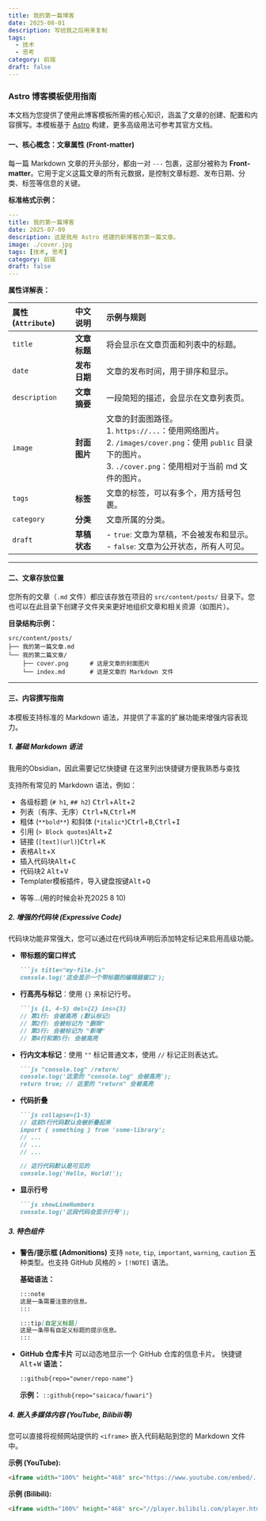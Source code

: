```yaml
---
title: 我的第一篇博客
date: 2025-08-01
description: 写给我之后用来复制
tags:
  - 技术
  - 思考
category: 前端
draft: false
---
```


### **Astro 博客模板使用指南**


本文档为您提供了使用此博客模板所需的核心知识，涵盖了文章的创建、配置和内容撰写。本模板基于 [Astro](https://astro.build/) 构建，更多高级用法可参考其官方文档。

#### **一、核心概念：文章属性 (Front-matter)**

每一篇 Markdown 文章的开头部分，都由一对 `---` 包裹，这部分被称为 **Front-matter**。它用于定义这篇文章的所有元数据，是控制文章标题、发布日期、分类、标签等信息的关键。

**标准格式示例：**
```yaml
---
title: 我的第一篇博客
date: 2025-07-09
description: 这是我用 Astro 搭建的新博客的第一篇文章。
image: ./cover.jpg
tags: [技术, 思考]
category: 前端
draft: false
---
```

**属性详解表：**

| 属性 (`Attribute`) | 中文说明     | 示例与规则                                                                                                                     |
| :--------------- | :------- | :------------------------------------------------------------------------------------------------------------------------ |
| `title`          | **文章标题** | 将会显示在文章页面和列表中的标题。                                                                                                         |
| `date`      | **发布日期** | 文章的发布时间，用于排序和显示。                                                                                                          |
| `description`    | **文章摘要** | 一段简短的描述，会显示在文章列表页。                                                                                                        |
| `image`          | **封面图片** | 文章的封面图路径。<br>1. `https://...`：使用网络图片。<br>2. `/images/cover.png`：使用 `public` 目录下的图片。<br>3. `./cover.png`：使用相对于当前 md 文件的图片。 |
| `tags`           | **标签**   | 文章的标签，可以有多个，用方括号包裹。                                                                                                       |
| `category`       | **分类**   | 文章所属的分类。                                                                                                                  |
| `draft`          | **草稿状态** | - `true`: 文章为草稿，不会被发布和显示。<br>- `false`: 文章为公开状态，所有人可见。                                                                    |

---

#### **二、文章存放位置**

您所有的文章（`.md` 文件）都应该存放在项目的 `src/content/posts/` 目录下。您也可以在此目录下创建子文件夹来更好地组织文章和相关资源（如图片）。

**目录结构示例：**
```
src/content/posts/
├── 我的第一篇文章.md
└── 我的第二篇文章/
    ├── cover.png      # 这是文章的封面图片
    └── index.md       # 这是文章的 Markdown 文件
```

---

#### **三、内容撰写指南**

本模板支持标准的 Markdown 语法，并提供了丰富的扩展功能来增强内容表现力。

##### **1. 基础 Markdown 语法**
我用的Obsidian，因此需要记忆快捷键
在这里列出快捷键方便我熟悉与查找


支持所有常见的 Markdown 语法，例如：
*   各级标题 (`# h1`, `## h2`) <kbd>Ctrl</kbd>+<kbd>Alt</kbd>+<kbd>2</kbd>
*   列表（有序、无序）<kbd>Ctrl</kbd>+<kbd>N</kbd>,<kbd>Ctrl</kbd>+<kbd>M</kbd>
*   粗体 (`**bold**`) 和斜体 (`*italic*`)<kbd>Ctrl</kbd>+<kbd>B</kbd>,<kbd>Ctrl</kbd>+<kbd>I</kbd>
*   引用 (`> Block quotes`)<kbd>Alt</kbd>+<kbd>Z</kbd>
*   链接 (`[text](url)`)<kbd>Ctrl</kbd>+<kbd>K</kbd>
*   表格<kbd>Alt</kbd>+<kbd>X</kbd>
*   插入代码块<kbd>Alt</kbd>+<kbd>C</kbd>
*   代码块2 <kbd>Alt</kbd>+<kbd>V</kbd>
*    Templater模板插件，导入键盘按键<kbd>Alt</kbd>+<kbd>Q</kbd>
- 等等...(用的时候会补充2025 8 10)

##### **2. 增强的代码块 (Expressive Code)**

代码块功能非常强大，您可以通过在代码块声明后添加特定标记来启用高级功能。

*   **带标题的窗口样式**
    ```markdown
    ```js title="my-file.js"
    console.log('这会显示一个带标题的编辑器窗口');
    ```

*   **行高亮与标记**：使用 `{}` 来标记行号。
    ```markdown
    ```js {1, 4-5} del={2} ins={3}
    // 第1行: 会被高亮 (默认标记)
    // 第2行: 会被标记为 "删除"
    // 第3行: 会被标记为 "新增"
    // 第4行和第5行: 会被高亮
    ```

*   **行内文本标记**：使用 `""` 标记普通文本，使用 `//` 标记正则表达式。
    ```markdown
    ```js "console.log" /return/
    console.log('这里的 "console.log" 会被高亮');
    return true; // 这里的 "return" 会被高亮
    ```

*   **代码折叠**
    ```markdown
    ```js collapse={1-5}
    // 这前5行代码默认会被折叠起来
    import { something } from 'some-library';
    // ...
    // ...
    // ...

    // 这行代码默认是可见的
    console.log('Hello, World!');
    ```

*   **显示行号**
    ```markdown
    ```js showLineNumbers
    console.log('这段代码会显示行号');
    ```

##### **3. 特色组件**

*   **警告/提示框 (Admonitions)**
    支持 `note`, `tip`, `important`, `warning`, `caution` 五种类型。也支持 GitHub 风格的 `> [!NOTE]` 语法。

    **基础语法：**
    ```markdown
    :::note
    这是一条需要注意的信息。
    :::

    :::tip[自定义标题]
    这是一条带有自定义标题的提示信息。
    :::
    ```

*   **GitHub 仓库卡片**
    可以动态地显示一个 GitHub 仓库的信息卡片。
快捷键 <kbd>Alt</kbd>+<kbd>W</kbd>
    **语法：**
    ```markdown
    ::github{repo="owner/repo-name"}
    ```
    **示例：** `::github{repo="saicaca/fuwari"}`

##### **4. 嵌入多媒体内容 (YouTube, Bilibili等)**

您可以直接将视频网站提供的 `<iframe>` 嵌入代码粘贴到您的 Markdown 文件中。

**示例 (YouTube):**
```html
<iframe width="100%" height="468" src="https://www.youtube.com/embed/..." title="YouTube video player" frameborder="0" allowfullscreen></iframe>
```

**示例 (Bilibili):**
```html
<iframe width="100%" height="468" src="//player.bilibili.com/player.html?bvid=..." scrolling="no" border="0" frameborder="no" framespacing="0" allowfullscreen="true"> </iframe>
```